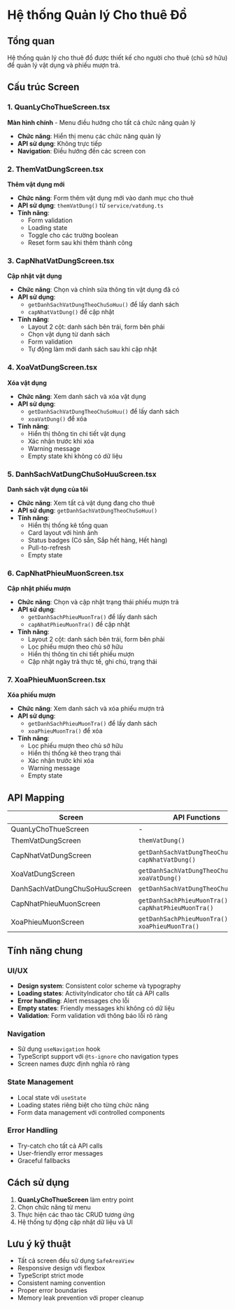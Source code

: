 # Hệ thống Quản lý Cho thuê Đồ

## Tổng quan
Hệ thống quản lý cho thuê đồ được thiết kế cho người cho thuê (chủ sở hữu) để quản lý vật dụng và phiếu mượn trả.

## Cấu trúc Screen

### 1. QuanLyChoThueScreen.tsx
**Màn hình chính** - Menu điều hướng cho tất cả chức năng quản lý
- **Chức năng**: Hiển thị menu các chức năng quản lý
- **API sử dụng**: Không trực tiếp
- **Navigation**: Điều hướng đến các screen con

### 2. ThemVatDungScreen.tsx
**Thêm vật dụng mới**
- **Chức năng**: Form thêm vật dụng mới vào danh mục cho thuê
- **API sử dụng**: `themVatDung()` từ `service/vatdung.ts`
- **Tính năng**:
  - Form validation
  - Loading state
  - Toggle cho các trường boolean
  - Reset form sau khi thêm thành công

### 3. CapNhatVatDungScreen.tsx
**Cập nhật vật dụng**
- **Chức năng**: Chọn và chỉnh sửa thông tin vật dụng đã có
- **API sử dụng**: 
  - `getDanhSachVatDungTheoChuSoHuu()` để lấy danh sách
  - `capNhatVatDung()` để cập nhật
- **Tính năng**:
  - Layout 2 cột: danh sách bên trái, form bên phải
  - Chọn vật dụng từ danh sách
  - Form validation
  - Tự động làm mới danh sách sau khi cập nhật

### 4. XoaVatDungScreen.tsx
**Xóa vật dụng**
- **Chức năng**: Xem danh sách và xóa vật dụng
- **API sử dụng**: 
  - `getDanhSachVatDungTheoChuSoHuu()` để lấy danh sách
  - `xoaVatDung()` để xóa
- **Tính năng**:
  - Hiển thị thông tin chi tiết vật dụng
  - Xác nhận trước khi xóa
  - Warning message
  - Empty state khi không có dữ liệu

### 5. DanhSachVatDungChuSoHuuScreen.tsx
**Danh sách vật dụng của tôi**
- **Chức năng**: Xem tất cả vật dụng đang cho thuê
- **API sử dụng**: `getDanhSachVatDungTheoChuSoHuu()`
- **Tính năng**:
  - Hiển thị thống kê tổng quan
  - Card layout với hình ảnh
  - Status badges (Có sẵn, Sắp hết hàng, Hết hàng)
  - Pull-to-refresh
  - Empty state

### 6. CapNhatPhieuMuonScreen.tsx
**Cập nhật phiếu mượn**
- **Chức năng**: Chọn và cập nhật trạng thái phiếu mượn trả
- **API sử dụng**: 
  - `getDanhSachPhieuMuonTra()` để lấy danh sách
  - `capNhatPhieuMuonTra()` để cập nhật
- **Tính năng**:
  - Layout 2 cột: danh sách bên trái, form bên phải
  - Lọc phiếu mượn theo chủ sở hữu
  - Hiển thị thông tin chi tiết phiếu mượn
  - Cập nhật ngày trả thực tế, ghi chú, trạng thái

### 7. XoaPhieuMuonScreen.tsx
**Xóa phiếu mượn**
- **Chức năng**: Xem danh sách và xóa phiếu mượn trả
- **API sử dụng**: 
  - `getDanhSachPhieuMuonTra()` để lấy danh sách
  - `xoaPhieuMuonTra()` để xóa
- **Tính năng**:
  - Lọc phiếu mượn theo chủ sở hữu
  - Hiển thị thống kê theo trạng thái
  - Xác nhận trước khi xóa
  - Warning message
  - Empty state

## API Mapping

| Screen | API Functions |
|--------|---------------|
| QuanLyChoThueScreen | - |
| ThemVatDungScreen | `themVatDung()` |
| CapNhatVatDungScreen | `getDanhSachVatDungTheoChuSoHuu()`, `capNhatVatDung()` |
| XoaVatDungScreen | `getDanhSachVatDungTheoChuSoHuu()`, `xoaVatDung()` |
| DanhSachVatDungChuSoHuuScreen | `getDanhSachVatDungTheoChuSoHuu()` |
| CapNhatPhieuMuonScreen | `getDanhSachPhieuMuonTra()`, `capNhatPhieuMuonTra()` |
| XoaPhieuMuonScreen | `getDanhSachPhieuMuonTra()`, `xoaPhieuMuonTra()` |

## Tính năng chung

### UI/UX
- **Design system**: Consistent color scheme và typography
- **Loading states**: ActivityIndicator cho tất cả API calls
- **Error handling**: Alert messages cho lỗi
- **Empty states**: Friendly messages khi không có dữ liệu
- **Validation**: Form validation với thông báo lỗi rõ ràng

### Navigation
- Sử dụng `useNavigation` hook
- TypeScript support với `@ts-ignore` cho navigation types
- Screen names được định nghĩa rõ ràng

### State Management
- Local state với `useState`
- Loading states riêng biệt cho từng chức năng
- Form data management với controlled components

### Error Handling
- Try-catch cho tất cả API calls
- User-friendly error messages
- Graceful fallbacks

## Cách sử dụng

1. **QuanLyChoThueScreen** làm entry point
2. Chọn chức năng từ menu
3. Thực hiện các thao tác CRUD tương ứng
4. Hệ thống tự động cập nhật dữ liệu và UI

## Lưu ý kỹ thuật

- Tất cả screen đều sử dụng `SafeAreaView`
- Responsive design với flexbox
- TypeScript strict mode
- Consistent naming convention
- Proper error boundaries
- Memory leak prevention với proper cleanup
